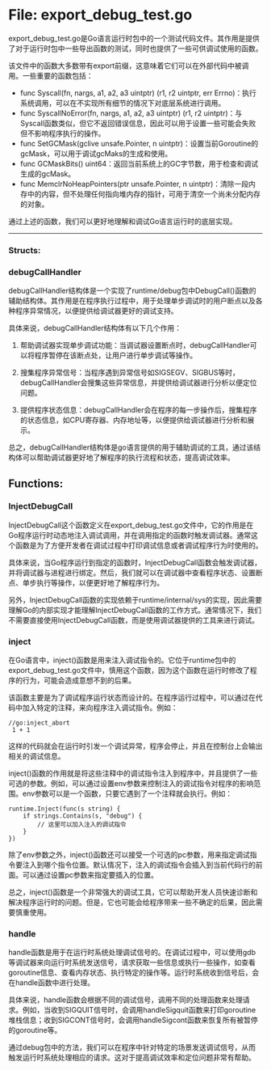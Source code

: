# File: export_debug_test.go

export_debug_test.go是Go语言运行时包中的一个测试代码文件。其作用是提供了对于运行时包中一些导出函数的测试，同时也提供了一些可供调试使用的函数。

该文件中的函数大多数带有export前缀，这意味着它们可以在外部代码中被调用。一些重要的函数包括：

- func Syscall(fn, nargs, a1, a2, a3 uintptr) (r1, r2 uintptr, err Errno)：执行系统调用，可以在不实现所有细节的情况下对底层系统进行调用。
- func SyscallNoError(fn, nargs, a1, a2, a3 uintptr) (r1, r2 uintptr)：与Syscall函数类似，但它不返回错误信息，因此可以用于设置一些可能会失败但不影响程序执行的操作。
- func SetGCMask(gclive unsafe.Pointer, n uintptr)：设置当前Goroutine的gcMask，可以用于调试gcMaks的生成和使用。
- func GCMaskBits() uint64：返回当前系统上的GC字节数，用于检查和调试生成的gcMask。
- func MemclrNoHeapPointers(ptr unsafe.Pointer, n uintptr)：清除一段内存中的内容，但不处理任何指向堆内存的指针，可用于清空一个尚未分配内存的对象。

通过上述的函数，我们可以更好地理解和调试Go语言运行时的底层实现。




---

### Structs:

### debugCallHandler

debugCallHandler结构体是一个实现了runtime/debug包中DebugCall()函数的辅助结构体。其作用是在程序执行过程中，用于处理单步调试时的用户断点以及各种程序异常情况，以便提供给调试器更好的调试支持。

具体来说，debugCallHandler结构体有以下几个作用：

1. 帮助调试器实现单步调试功能：当调试器设置断点时，debugCallHandler可以将程序暂停在该断点处，让用户进行单步调试等操作。

2. 搜集程序异常信号：当程序遇到异常信号如SIGSEGV、SIGBUS等时，debugCallHandler会搜集这些异常信息，并提供给调试器进行分析以便定位问题。

3. 提供程序状态信息：debugCallHandler会在程序的每一步操作后，搜集程序的状态信息，如CPU寄存器、内存地址等，以便提供给调试器进行分析和展示。

总之，debugCallHandler结构体是go语言提供的用于辅助调试的工具，通过该结构体可以帮助调试器更好地了解程序的执行流程和状态，提高调试效率。



## Functions:

### InjectDebugCall

InjectDebugCall这个函数定义在export_debug_test.go文件中，它的作用是在Go程序运行时动态地注入调试调用，并在调用指定的函数时触发调试器。通常这个函数是为了方便开发者在调试过程中打印调试信息或者调试程序行为时使用的。

具体来说，当Go程序运行到指定的函数时，InjectDebugCall函数会触发调试器，并将调试器与进程进行绑定。然后，我们就可以在调试器中查看程序状态、设置断点、单步执行等操作，以便更好地了解程序行为。

另外，InjectDebugCall函数的实现依赖于runtime/internal/sys的实现，因此需要理解Go的内部实现才能理解InjectDebugCall函数的工作方式。通常情况下，我们不需要直接使用InjectDebugCall函数，而是使用调试器提供的工具来进行调试。



### inject

在Go语言中，inject()函数是用来注入调试指令的。它位于runtime包中的export_debug_test.go文件中，慎用这个函数，因为这个函数在运行时修改了程序的行为，可能会造成意想不到的后果。

该函数主要是为了调试程序运行状态而设计的。在程序运行过程中，可以通过在代码中加入特定的注释，来向程序注入调试指令。例如：

```
//go:inject_abort
 1 + 1
```

这样的代码就会在运行时引发一个调试异常，程序会停止，并且在控制台上会输出相关的调试信息。

inject()函数的作用就是将这些注释中的调试指令注入到程序中，并且提供了一些可选的参数。例如，可以通过设置env参数来控制注入的调试指令对程序的影响范围。env参数可以是一个函数，只要它遇到了一个注释就会执行。例如：

```
runtime.Inject(func(s string) {
    if strings.Contains(s, "debug") {
        // 这里可以加入注入的调试指令
    }
})
```

除了env参数之外，inject()函数还可以接受一个可选的pc参数，用来指定调试指令要注入到哪个指令位置。默认情况下，注入的调试指令会插入到当前代码行的前面。可以通过设置pc参数来指定要插入的位置。

总之，inject()函数是一个非常强大的调试工具，它可以帮助开发人员快速诊断和解决程序运行时的问题。但是，它也可能会给程序带来一些不确定的后果，因此需要慎重使用。



### handle

handle函数是用于在运行时系统处理调试信号的。在调试过程中，可以使用gdb等调试器来向运行时系统发送信号，请求获取一些信息或执行一些操作，如查看goroutine信息、查看内存状态、执行特定的操作等。运行时系统收到信号后，会在handle函数中进行处理。

具体来说，handle函数会根据不同的调试信号，调用不同的处理函数来处理请求。例如，当收到SIGQUIT信号时，会调用handleSigquit函数来打印goroutine堆栈信息；收到SIGCONT信号时，会调用handleSigcont函数来恢复所有被暂停的goroutine等。

通过debug包中的方法，我们可以在程序中针对特定的场景发送调试信号，从而触发运行时系统处理相应的请求。这对于提高调试效率和定位问题非常有帮助。



